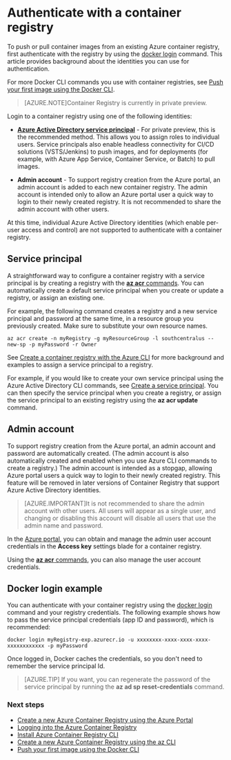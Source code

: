 <properties
   pageTitle="Authenticate with a container registry | Microsoft Azure"
   description="Methods to authenticate with an Azure container registry by using the Azure CLI"
   services="container-registry"
   documentationCenter=""
   authors="stevelas"
   manager="balans"
   editor="dlepow"
   tags=""
   keywords=""/>

<tags
   ms.service="container-registry"
   ms.devlang="na"
   ms.topic="get-started-article"
   ms.tgt_pltfrm="na"
   ms.workload="na"
   ms.date="10/25/2016"
   ms.author="stevelas"/>

# Authenticate with a container registry



To push or pull container images from an existing Azure container registry, first authenticate with the registry by using the [docker login](https://docs.docker.com/engine/reference/commandline/login/) command. This article provides background about the identities you can use for authentication. 

For more Docker CLI commands you use with container registries, see [Push your first image using the Docker CLI](./container-registry-get-started-docker-cli.md).

>[AZURE.NOTE]Container Registry is currently in private preview.

Login to a container registry using one of the following identities:


* **[Azure Active Directory service principal](https://azure.microsoft.com/documentation/articles/active-directory-application-objects/)** - For private preview, this is the recommended method. This allows you to assign roles to individual users. Service principals also enable headless connectivity for CI/CD solutions (VSTS/Jenkins) to push images, and for deployments (for example, with Azure App Service, Container Service, or Batch) to pull images.  

* **Admin account** - To support registry creation from the Azure portal, an admin account is 
added to each new container registry. The admin account is intended only to allow an Azure portal user a quick way to login to their newly created registry. It is not recommended to share the admin account with other users. 

    

At this time, individual Azure Active Directory identities (which enable per-user access and control) are not supported to authenticate with a container registry. 



## Service principal 

A straightforward way to configure a container registry with a service principal is by creating a registry with the [**az acr** commands](./container-registry-get-started-azure-cli.md). You can automatically create a default service principal when you create or update a registry, or assign an existing one.

For example, the following command creates a registry and a new service principal and password at the same time, in a resource group you previously created. Make sure to substitute your own resource names. 

```
az acr create -n myRegistry -g myResourceGroup -l southcentralus --new-sp -p myPassword -r Owner
```

See [Create a container registry with the Azure CLI](./container-registry-get-started-azure-cli.md) for more background and examples to assign a service principal to a registry.

For example, if you would like to create your own service principal using the Azure Active Directory CLI commands, see [Create a service principal](./container-registry-get-started-azure-cli.md#create-a-service-principal). You can then specify the service principal when you create a registry, or assign the service principal to an existing registry using the **az acr update** command.




## Admin account
To support registry creation from the Azure portal, an admin account and password are automatically created. (The admin account is also automatically created and enabled when you use Azure CLI commands to create a registry.) The admin account is intended as a stopgap, allowing Azure portal users a quick way to login to their newly created registry. This feature will be removed in later versions of Container Registry that support Azure Active Directory identities.

>[AZURE.IMPORTANT]It is not recommended to share the admin account with other users. All users will appear as a single user, and changing or disabling this account will disable all users that use the admin name and password. 
 
In the [Azure portal](./container-registry-get-started-portal.md#manage-registry-settings), you can obtain and manage the admin user account credentials in the **Access key** settings blade for a container registry.

Using the [**az acr** commands](./container-registry-get-started-azure-cli.md#manage-admin-credentials), you can also manage the user account credentials.



## Docker login example



You can authenticate with your container registry using the [docker login](https://docs.docker.com/engine/reference/commandline/login/) command and your registry credentials. The following example shows how to pass the service principal credentials (app ID and password), which is recommended:

```
docker login myRegistry-exp.azurecr.io -u xxxxxxxx-xxxx-xxxx-xxxx-xxxxxxxxxxxx -p myPassword
```

Once logged in, Docker caches the credentials, so you don't need to remember the service principal Id.

>[AZURE.TIP] If you want, you can regenerate the password of the service principal by running the **az ad sp reset-credentials** command.



### Next steps

* [Create a new Azure Container Registry using the Azure Portal ](./container-registry-get-started-portal.md)
* [Logging into the Azure Container Registry](container-registry-authentication.md) 
* [Install Azure Container Registry CLI ](./container-registry-get-started-azure-cli-install.md)
* [Create a new Azure Container Registry using the az CLI](./container-registry-get-started-azure-cli.md)
* [Push your first image using the Docker CLI](./container-registry-get-started-docker-cli.md)
